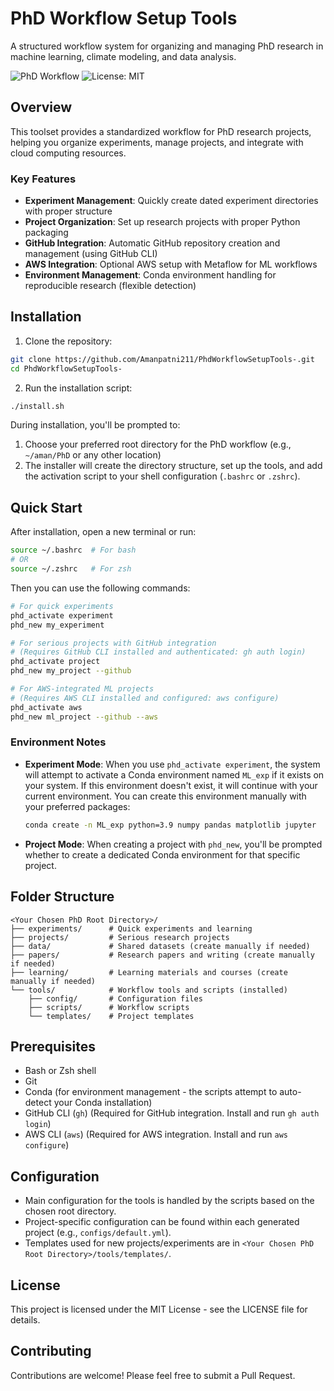 # PhD Workflow Setup Tools

A structured workflow system for organizing and managing PhD research in machine learning, climate modeling, and data analysis.

![PhD Workflow](https://img.shields.io/badge/PhD-Workflow-blue)
![License: MIT](https://img.shields.io/badge/License-MIT-yellow.svg)

## Overview

This toolset provides a standardized workflow for PhD research projects, helping you organize experiments, manage projects, and integrate with cloud computing resources.

### Key Features

- **Experiment Management**: Quickly create dated experiment directories with proper structure
- **Project Organization**: Set up research projects with proper Python packaging
- **GitHub Integration**: Automatic GitHub repository creation and management (using GitHub CLI)
- **AWS Integration**: Optional AWS setup with Metaflow for ML workflows
- **Environment Management**: Conda environment handling for reproducible research (flexible detection)

## Installation

1. Clone the repository:
```bash
git clone https://github.com/Amanpatni211/PhdWorkflowSetupTools-.git
cd PhdWorkflowSetupTools-
```

2. Run the installation script:
```bash
./install.sh
```

During installation, you'll be prompted to:
1. Choose your preferred root directory for the PhD workflow (e.g., `~/aman/PhD` or any other location)
2. The installer will create the directory structure, set up the tools, and add the activation script to your shell configuration (`.bashrc` or `.zshrc`).

## Quick Start

After installation, open a new terminal or run:
```bash
source ~/.bashrc  # For bash
# OR
source ~/.zshrc   # For zsh
```

Then you can use the following commands:

```bash
# For quick experiments
phd_activate experiment
phd_new my_experiment

# For serious projects with GitHub integration
# (Requires GitHub CLI installed and authenticated: gh auth login)
phd_activate project
phd_new my_project --github

# For AWS-integrated ML projects
# (Requires AWS CLI installed and configured: aws configure)
phd_activate aws
phd_new ml_project --github --aws
```

### Environment Notes

- **Experiment Mode**: When you use `phd_activate experiment`, the system will attempt to activate a Conda environment named `ML_exp` if it exists on your system. If this environment doesn't exist, it will continue with your current environment. You can create this environment manually with your preferred packages:
  ```bash
  conda create -n ML_exp python=3.9 numpy pandas matplotlib jupyter
  ```

- **Project Mode**: When creating a project with `phd_new`, you'll be prompted whether to create a dedicated Conda environment for that specific project.

## Folder Structure

```
<Your Chosen PhD Root Directory>/
├── experiments/      # Quick experiments and learning
├── projects/         # Serious research projects
├── data/             # Shared datasets (create manually if needed)
├── papers/           # Research papers and writing (create manually if needed)
├── learning/         # Learning materials and courses (create manually if needed)
└── tools/            # Workflow tools and scripts (installed)
    ├── config/       # Configuration files
    ├── scripts/      # Workflow scripts
    └── templates/    # Project templates
```

## Prerequisites

- Bash or Zsh shell
- Git
- Conda (for environment management - the scripts attempt to auto-detect your Conda installation)
- GitHub CLI (`gh`) (Required for GitHub integration. Install and run `gh auth login`)
- AWS CLI (`aws`) (Required for AWS integration. Install and run `aws configure`)

## Configuration

- Main configuration for the tools is handled by the scripts based on the chosen root directory.
- Project-specific configuration can be found within each generated project (e.g., `configs/default.yml`).
- Templates used for new projects/experiments are in `<Your Chosen PhD Root Directory>/tools/templates/`.

## License

This project is licensed under the MIT License - see the LICENSE file for details.

## Contributing

Contributions are welcome! Please feel free to submit a Pull Request. 